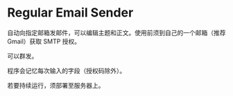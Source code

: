 # Regular Email Sender

自动向指定邮箱发邮件，可以编辑主题和正文。使用前须到自己的一个邮箱（推荐 Gmail）获取 SMTP 授权。

可以群发。

程序会记忆每次输入的字段（授权码除外）。

若要持续运行，须部署至服务器上。
